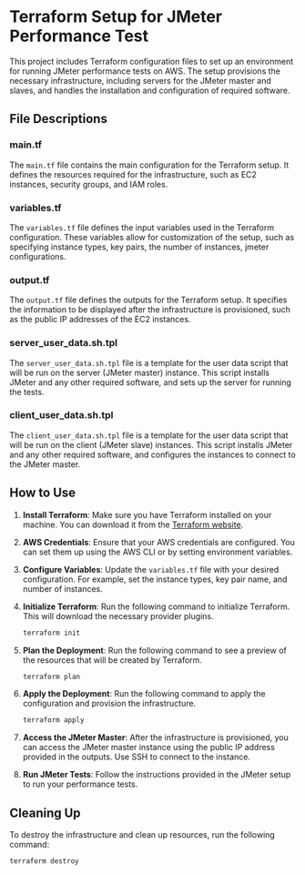 # Terraform Setup for JMeter Performance Test

This project includes Terraform configuration files to set up an environment for running JMeter performance tests on AWS. The setup provisions the necessary infrastructure, including servers for the JMeter master and slaves, and handles the installation and configuration of required software.

## File Descriptions

### main.tf

The `main.tf` file contains the main configuration for the Terraform setup. It defines the resources required for the infrastructure, such as EC2 instances, security groups, and IAM roles.

### variables.tf

The `variables.tf` file defines the input variables used in the Terraform configuration. These variables allow for customization of the setup, such as specifying instance types, key pairs, the number of instances, jmeter configurations.

### output.tf

The `output.tf` file defines the outputs for the Terraform setup. It specifies the information to be displayed after the infrastructure is provisioned, such as the public IP addresses of the EC2 instances.

### server_user_data.sh.tpl

The `server_user_data.sh.tpl` file is a template for the user data script that will be run on the server (JMeter master) instance. This script installs JMeter and any other required software, and sets up the server for running the tests.

### client_user_data.sh.tpl

The `client_user_data.sh.tpl` file is a template for the user data script that will be run on the client (JMeter slave) instances. This script installs JMeter and any other required software, and configures the instances to connect to the JMeter master.

## How to Use

1. **Install Terraform**: Make sure you have Terraform installed on your machine. You can download it from the [Terraform website](https://www.terraform.io/downloads.html).

2. **AWS Credentials**: Ensure that your AWS credentials are configured. You can set them up using the AWS CLI or by setting environment variables.

3. **Configure Variables**: Update the `variables.tf` file with your desired configuration. For example, set the instance types, key pair name, and number of instances.

4. **Initialize Terraform**: Run the following command to initialize Terraform. This will download the necessary provider plugins.

    ```bash
    terraform init
    ```

5. **Plan the Deployment**: Run the following command to see a preview of the resources that will be created by Terraform.

    ```bash
    terraform plan
    ```

6. **Apply the Deployment**: Run the following command to apply the configuration and provision the infrastructure.

    ```bash
    terraform apply
    ```

7. **Access the JMeter Master**: After the infrastructure is provisioned, you can access the JMeter master instance using the public IP address provided in the outputs. Use SSH to connect to the instance.

8. **Run JMeter Tests**: Follow the instructions provided in the JMeter setup to run your performance tests.

## Cleaning Up

To destroy the infrastructure and clean up resources, run the following command:

```bash
terraform destroy
```